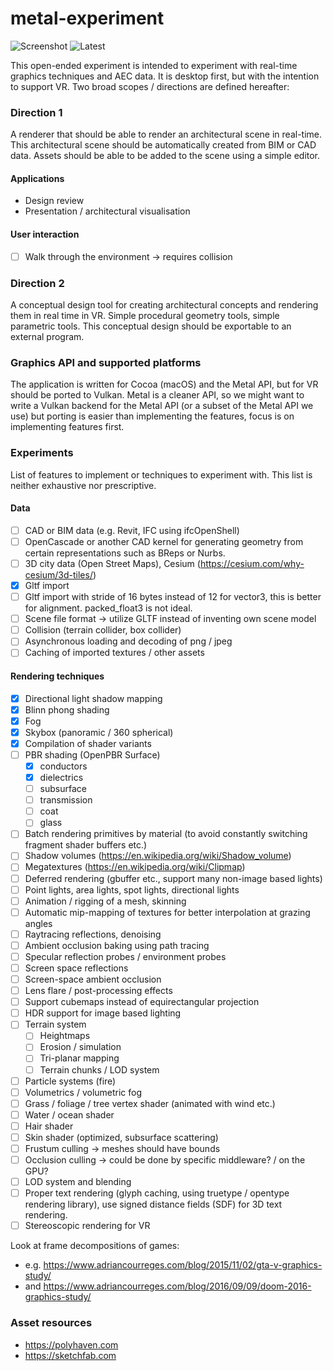 # metal-experiment 

![Screenshot](https://github.com/user-attachments/assets/4aa20f8c-a332-4e51-a25f-05f76f6c4b79)
![Latest](https://github.com/user-attachments/assets/c26fc56a-c00a-4ecd-a050-3c2b78fa6ea0)

This open-ended experiment is intended to experiment with real-time graphics techniques and AEC data.
It is desktop first, but with the intention to support VR. Two broad scopes / directions are defined hereafter:

### Direction 1
A renderer that should be able to render an architectural scene in real-time. 
This architectural scene should be automatically created from BIM or CAD data. 
Assets should be able to be added to the scene using a simple editor. 

#### Applications
- Design review
- Presentation / architectural visualisation

#### User interaction
- [ ] Walk through the environment -> requires collision

### Direction 2
A conceptual design tool for creating architectural concepts and rendering them in real time in VR. 
Simple procedural geometry tools, simple parametric tools. This conceptual design should be exportable 
to an external program. 

### Graphics API and supported platforms
The application is written for Cocoa (macOS) and the Metal API, but for VR should be ported to Vulkan. Metal is 
a cleaner API, so we might want to write a Vulkan backend for the Metal API (or a subset of the Metal API we use) 
but porting is easier than implementing the features, focus is on implementing features first. 

### Experiments

List of features to implement or techniques to experiment with. This list is neither exhaustive nor prescriptive. 

#### Data
- [ ] CAD or BIM data (e.g. Revit, IFC using ifcOpenShell)
- [ ] OpenCascade or another CAD kernel for generating geometry from certain representations such as BReps or Nurbs. 
- [ ] 3D city data (Open Street Maps), Cesium (https://cesium.com/why-cesium/3d-tiles/)
- [X] Gltf import
- [ ] Gltf import with stride of 16 bytes instead of 12 for vector3, this is better for alignment. packed_float3 is not ideal.
- [ ] Scene file format -> utilize GLTF instead of inventing own scene model
- [ ] Collision (terrain collider, box collider)
- [ ] Asynchronous loading and decoding of png / jpeg
- [ ] Caching of imported textures / other assets

#### Rendering techniques
- [X] Directional light shadow mapping
- [X] Blinn phong shading
- [X] Fog
- [X] Skybox (panoramic / 360 spherical)
- [X] Compilation of shader variants
- [ ] PBR shading (OpenPBR Surface)
  - [X] conductors
  - [X] dielectrics
  - [ ] subsurface
  - [ ] transmission
  - [ ] coat
  - [ ] glass
- [ ] Batch rendering primitives by material (to avoid constantly switching fragment shader buffers etc.)
- [ ] Shadow volumes (https://en.wikipedia.org/wiki/Shadow_volume)
- [ ] Megatextures (https://en.wikipedia.org/wiki/Clipmap)
- [ ] Deferred rendering (gbuffer etc., support many non-image based lights)
- [ ] Point lights, area lights, spot lights, directional lights
- [ ] Animation / rigging of a mesh, skinning
- [ ] Automatic mip-mapping of textures for better interpolation at grazing angles
- [ ] Raytracing reflections, denoising
- [ ] Ambient occlusion baking using path tracing
- [ ] Specular reflection probes / environment probes
- [ ] Screen space reflections
- [ ] Screen-space ambient occlusion
- [ ] Lens flare / post-processing effects
- [ ] Support cubemaps instead of equirectangular projection
- [ ] HDR support for image based lighting
- [ ] Terrain system
  - [ ] Heightmaps
  - [ ] Erosion / simulation
  - [ ] Tri-planar mapping
  - [ ] Terrain chunks / LOD system
- [ ] Particle systems (fire)
- [ ] Volumetrics / volumetric fog
- [ ] Grass / foliage / tree vertex shader (animated with wind etc.)
- [ ] Water / ocean shader
- [ ] Hair shader
- [ ] Skin shader (optimized, subsurface scattering)
- [ ] Frustum culling -> meshes should have bounds
- [ ] Occlusion culling -> could be done by specific middleware? / on the GPU?
- [ ] LOD system and blending
- [ ] Proper text rendering (glyph caching, using truetype / opentype rendering library), use signed distance fields (SDF) for 3D text rendering. 
- [ ] Stereoscopic rendering for VR

Look at frame decompositions of games:
- e.g. https://www.adriancourreges.com/blog/2015/11/02/gta-v-graphics-study/
- and https://www.adriancourreges.com/blog/2016/09/09/doom-2016-graphics-study/

### Asset resources
- https://polyhaven.com
- https://sketchfab.com
